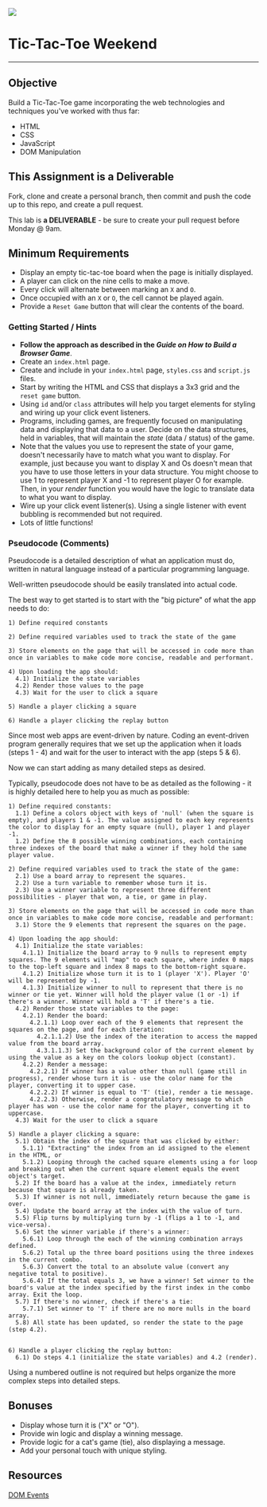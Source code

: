 ![](https://lh4.ggpht.com/bjuK8Xe0G8WJ1583yP_5RV6_ylS-c_MsF2O3g4XjZ4Dm4ttgWmcu1BqqUrZyI9uDtMk=w300)
# Tic-Tac-Toe Weekend
---

## Objective

Build a Tic-Tac-Toe game incorporating the web technologies and techniques you've worked with thus far:

- HTML
- CSS
- JavaScript
- DOM Manipulation

## This Assignment is a Deliverable

Fork, clone and create a personal branch, then commit and push the code up to this repo, and create a pull request.

This lab is **a DELIVERABLE** - be sure to create your pull request before Monday @ 9am.
 
## Minimum Requirements
- Display an empty tic-tac-toe board when the page is initially displayed.
- A player can click on the nine cells to make a move.
- Every click will alternate between marking an `X` and `O`.
- Once occupied with an `X` or `O`, the cell cannot be played again.
- Provide a `Reset Game` button that will clear the contents of the board.

### Getting Started / Hints

- **Follow the approach as described in the _Guide on How to Build a Browser Game_**.
- Create an `index.html` page.
- Create and include in your `index.html` page, `styles.css` and `script.js` files.
- Start by writing the HTML and CSS that displays a 3x3 grid and the `reset game` button.
- Using `id` and/or `class` attributes will help you target elements for styling and wiring up your click event listeners.
- Programs, including games, are frequently focused on manipulating data and displaying that data to a user. Decide on the data structures, held in variables, that will maintain the _state_ (data / status) of the game.
- Note that the values you use to represent the state of your game, doesn't necessarily have to match what you want to display.  For example, just because you want to display X and Os doesn't mean that you have to use those letters in your data structure.  You might choose to use 1 to represent player X and -1 to represent player O for example.  Then, in your _render_ function you would have the logic to translate data to what you want to display.
- Wire up your click event listener(s). Using a single listener with event bubbling is recommended but not required.
- Lots of little functions!

### Pseudocode (Comments)

Pseudocode is a detailed description of what an application must do, written in natural language instead of a particular programming language.

Well-written pseudocode should be easily translated into actual code.

The best way to get started is to start with the "big picture" of what the app needs to do:

```
1) Define required constants

2) Define required variables used to track the state of the game

3) Store elements on the page that will be accessed in code more than once in variables to make code more concise, readable and performant.

4) Upon loading the app should:
  4.1) Initialize the state variables
  4.2) Render those values to the page
  4.3) Wait for the user to click a square

5) Handle a player clicking a square

6) Handle a player clicking the replay button
```

Since most web apps are event-driven by nature. Coding an event-driven program generally requires that we set up the application when it loads (steps 1 - 4) and wait for the user to interact with the app (steps 5 & 6).

Now we can start adding as many detailed steps as desired.

Typically, pseudocode does not have to be as detailed as the following - it is highly detailed here to help you as much as possible:

```
1) Define required constants:
  1.1) Define a colors object with keys of 'null' (when the square is empty), and players 1 & -1. The value assigned to each key represents the color to display for an empty square (null), player 1 and player -1.
  1.2) Define the 8 possible winning combinations, each containing three indexes of the board that make a winner if they hold the same player value.

2) Define required variables used to track the state of the game:
  2.1) Use a board array to represent the squares.
  2.2) Use a turn variable to remember whose turn it is.
  2.3) Use a winner variable to represent three different possibilities - player that won, a tie, or game in play.

3) Store elements on the page that will be accessed in code more than once in variables to make code more concise, readable and performant:
  3.1) Store the 9 elements that represent the squares on the page.

4) Upon loading the app should:
  4.1) Initialize the state variables:
    4.1.1) Initialize the board array to 9 nulls to represent empty squares. The 9 elements will "map" to each square, where index 0 maps to the top-left square and index 8 maps to the bottom-right square.
    4.1.2) Initialize whose turn it is to 1 (player 'X'). Player 'O' will be represented by -1.
    4.1.3) Initialize winner to null to represent that there is no winner or tie yet. Winner will hold the player value (1 or -1) if there's a winner. Winner will hold a 'T' if there's a tie. 
  4.2) Render those state variables to the page:
    4.2.1) Render the board:
      4.2.1.1) Loop over each of the 9 elements that represent the squares on the page, and for each iteration:
        4.2.1.1.2) Use the index of the iteration to access the mapped value from the board array.
        4.3.1.1.3) Set the background color of the current element by using the value as a key on the colors lookup object (constant).
    4.2.2) Render a message:
      4.2.2.1) If winner has a value other than null (game still in progress), render whose turn it is - use the color name for the player, converting it to upper case.
      4.2.2.2) If winner is equal to 'T' (tie), render a tie message.
      4.2.2.3) Otherwise, render a congratulatory message to which player has won - use the color name for the player, converting it to uppercase.
  4.3) Wait for the user to click a square

5) Handle a player clicking a square:
  5.1) Obtain the index of the square that was clicked by either:
    5.1.1) "Extracting" the index from an id assigned to the element in the HTML, or
    5.1.2) Looping through the cached square elements using a for loop and breaking out when the current square element equals the event object's target.
  5.2) If the board has a value at the index, immediately return because that square is already taken.
  5.3) If winner is not null, immediately return because the game is over.
  5.4) Update the board array at the index with the value of turn.
  5.5) Flip turns by multiplying turn by -1 (flips a 1 to -1, and vice-versa).
  5.6) Set the winner variable if there's a winner:
    5.6.1) Loop through the each of the winning combination arrays defined.
    5.6.2) Total up the three board positions using the three indexes in the current combo.
    5.6.3) Convert the total to an absolute value (convert any negative total to positive).
    5.6.4) If the total equals 3, we have a winner! Set winner to the board's value at the index specified by the first index in the combo array. Exit the loop.
  5.7) If there's no winner, check if there's a tie:
    5.7.1) Set winner to 'T' if there are no more nulls in the board array.
  5.8) All state has been updated, so render the state to the page (step 4.2).
		

6) Handle a player clicking the replay button:
  6.1) Do steps 4.1 (initialize the state variables) and 4.2 (render).
```

Using a numbered outline is not required but helps organize the more complex steps into detailed steps.

## Bonuses
- Display whose turn it is ("X" or "O").
- Provide win logic and display a winning message.
- Provide logic for a cat's game (tie), also displaying a message.
- Add your personal touch with unique styling.

## Resources

[DOM Events](https://developer.mozilla.org/en-US/docs/Web/API/Document_Object_Model/Events)
